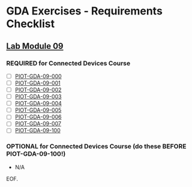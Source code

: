 # GDA Exercises - Requirements Checklist

## [Lab Module 09](https://github.com/orgs/programming-the-iot/projects/1#column-10488503)

### REQUIRED for Connected Devices Course

- [ ] [PIOT-GDA-09-000](https://github.com/programming-the-iot/book-exercise-tasks/issues/100)
- [ ] [PIOT-GDA-09-001](https://github.com/programming-the-iot/book-exercise-tasks/issues/99)
- [ ] [PIOT-GDA-09-002](https://github.com/programming-the-iot/book-exercise-tasks/issues/106)
- [ ] [PIOT-GDA-09-003](https://github.com/programming-the-iot/book-exercise-tasks/issues/107)
- [ ] [PIOT-GDA-09-004](https://github.com/programming-the-iot/book-exercise-tasks/issues/102)
- [ ] [PIOT-GDA-09-005](https://github.com/programming-the-iot/book-exercise-tasks/issues/103)
- [ ] [PIOT-GDA-09-006](https://github.com/programming-the-iot/book-exercise-tasks/issues/104)
- [ ] [PIOT-GDA-09-007](https://github.com/programming-the-iot/book-exercise-tasks/issues/105)
- [ ] [PIOT-GDA-09-100](https://github.com/programming-the-iot/book-exercise-tasks/issues/101)

### OPTIONAL for Connected Devices Course (do these BEFORE PIOT-GDA-09-100!)
- N/A

EOF.
